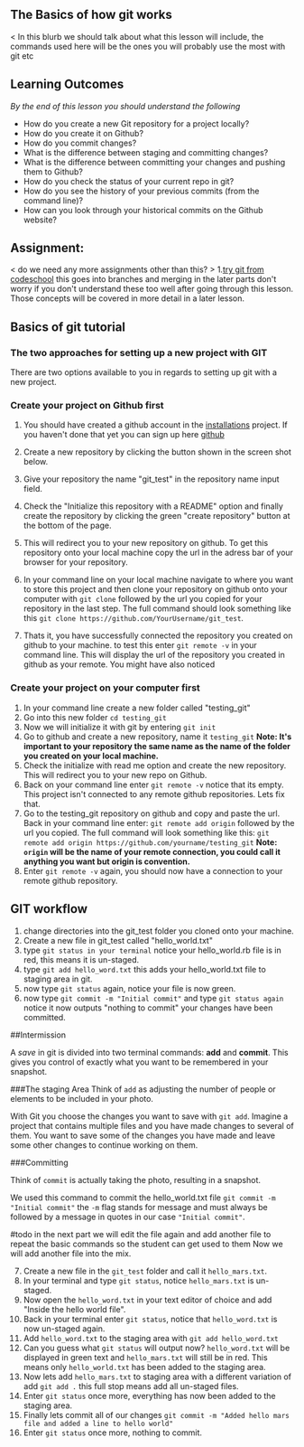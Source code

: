 ## The Basics of how git works
< In this blurb we should talk about what this lesson will include, the commands used here will be the ones you will probably
use the most with git etc

## Learning Outcomes

*By the end of this lesson you should understand the following*

* How do you create a new Git repository for a project locally?
* How do you create it on Github?
* How do you commit changes?
* What is the difference between staging and committing changes?
* What is the difference between committing your changes and pushing them to Github?
* How do you check the status of your current repo in git?
* How do you see the history of your previous commits (from the command line)?
* How can you look through your historical commits on the Github website?


## Assignment:

< do we need any more assignments other than this? >
1.[try git from codeschool](https://try.github.io/levels/1/challenges/1) this goes into branches and merging in the later parts don't worry if you don't understand these too well after going through this lesson. Those concepts will be covered in more detail in a later lesson.



## Basics of git tutorial

### The two approaches for setting up a new project with GIT
There are two options available to you in regards to setting up git with a new project.

### Create your project on Github first
1. You should have created a github account in the [installations](http://www.theodinproject.com/web-development-101/installations) project.
   If you haven't done that yet you can sign up here [github](https://github.com/)
2. Create a new repository by clicking the button shown in the screen shot below.
3. Give your repository the name "git_test" in the repository name input field.
4. Check the "Initialize this repository with a README" option and finally create the repository by clicking the green "create repository" button at the bottom of the page.
5. This will redirect you to your new repository on github. To get this repository onto your local machine copy the url in the adress bar of your browser for your repository.
6. In your command line on your local machine navigate to where you want to store this project and then clone your repository on github onto your computer with `git clone` followed by the url you copied for your repository in the last step. The full command should look something like this `git clone https://github.com/YourUsername/git_test`.


7. Thats it, you have successfully connected the repository you created on github to your machine.
   to test this enter `git remote -v` in your command line. This will display the url of the repository you created
   in github as your remote. You might have also noticed

### Create your project on your computer first
1. In your command line create a new folder called "testing_git"
2. Go into this new folder `cd testing_git`
3. Now we will initialize it with git by entering `git init`
4. Go to github and create a new repository, name it `testing_git` **Note: It's important to your repository the same name as the name of the folder you created on your local machine.**
5. Check the initialize with read me option and create the new repository. This will redirect you to your new repo on Github.
6. Back on your command line enter `git remote -v` notice that its empty. This project isn't connected to any remote github repositories. Lets fix that.
7. Go to the testing_git repository on github and copy and paste the url. Back in your command line enter: `git remote add origin` followed by the url you copied. The full command will look something like this: `git remote add origin https://github.com/yourname/testing_git`
**Note: `origin` will be the name of your remote connection, you could call it anything you want but origin is convention.**
8. Enter `git remote -v` again, you should now have a connection to your remote github repository.   



## GIT workflow
1. change directories into the git_test folder you cloned onto your machine.
2. Create a new file in git_test called "hello_world.txt" 
3. type `git status in your terminal` notice your hello_world.rb file is in red, this means it is un-staged.
4. type `git add hello_word.txt` this adds your hello_world.txt file to staging area in git.
5. now type `git status` again, notice your file is now green.
6. now type `git commit -m "Initial commit"` and type `git status again` notice it now outputs "nothing to commit" your changes have been committed.

##Intermission

A *save* in git is divided into two terminal commands: **add** and **commit**. This gives you control of exactly what you want to be remembered in your snapshot.

###The staging Area
Think of `add` as adjusting the number of people or elements to be included in your photo.

With Git you choose the changes you want to save with `git add`. Imagine a project that contains multiple files and you have made changes to several of them. You want to save some of the changes you have made and leave some other changes to continue working on them.

###Committing

Think of `commit` is actually taking the photo, resulting in a snapshot.

We used this command to commit the hello_world.txt file `git commit -m "Initial commit"` the `-m` flag stands for message and must always be followed by a message in quotes in our case `"Initial commit"`.

#todo in the next part we will edit the file again and add another file to repeat the basic commands so the student can get used to them
Now we will add another file into the mix.

7. Create a new file in the `git_test` folder and call it `hello_mars.txt`.
8. In your terminal and type `git status`, notice `hello_mars.txt` is un-staged.
9. Now open the `hello_word.txt` in your text editor of choice and add "Inside the hello world file".
10. Back in your terminal enter `git status`, notice that `hello_word.txt` is now un-staged again.
11. Add `hello_word.txt` to the staging area with `git add hello_word.txt`
12. Can you guess what `git status` will output now? `hello_word.txt` will be displayed in green text and `hello_mars.txt` will still be in red. This means only `hello_world.txt` has been added to the staging area.
13. Now lets add `hello_mars.txt` to staging area with a different variation of add `git add .` this full stop means add all un-staged files.
14. Enter `git status` once more, everything has now been added to the staging area.
15. Finally lets commit all of our changes `git commit -m "Added hello mars file and added a line to hello world"`
16. Enter `git status` once more, nothing to commit.


<!-- question for cs rail
  Should we task them with setting up a repo on github at the beginning or the end? I'm thinking the beginning.
  -->
